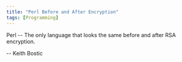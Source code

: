 ```yaml
---
title: "Perl Before and After Encryption"
tags: [Programming]
---
```


Perl -- The only language that looks the same before and after RSA encryption.

-- Keith Bostic
